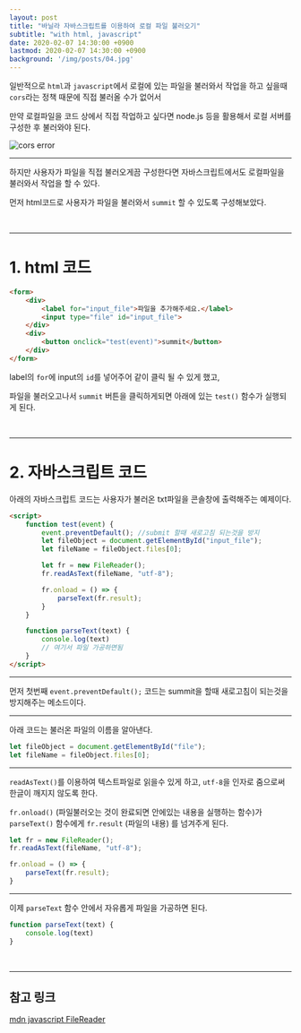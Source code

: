 ```yaml
---
layout: post
title: "바닐라 자바스크립트를 이용하여 로컬 파일 불러오기"
subtitle: "with html, javascript"
date: 2020-02-07 14:30:00 +0900
lastmod: 2020-02-07 14:30:00 +0900
background: '/img/posts/04.jpg'
---
```


일반적으로 `html`과 `javascript`에서 로컬에 있는 파일을 불러와서 작업을 하고 싶을때 `cors`라는 정책 때문에 직접 불러올 수가 없어서

만약 로컬파일을 코드 상에서 직접 작업하고 싶다면 node.js 등을 활용해서 로컬 서버를 구성한 후 불러와야 된다.

![cors error](https://user-images.githubusercontent.com/59393359/74086007-3c0fca00-4ac2-11ea-8c28-6b7d7a390dbe.PNG)

---

하지만 사용자가 파일을 직접 불러오게끔 구성한다면 자바스크립트에서도 로컬파일을 불러와서 작업을 할 수 있다.

먼저 html코드로 사용자가 파일을 불러와서 `summit` 할 수 있도록 구성해보았다.

<br/>

---

# 1. html 코드

```html
<form>
    <div>
        <label for="input_file">파일을 추가해주세요.</label>
        <input type="file" id="input_file">
    </div>
    <div>
        <button onclick="test(event)">summit</button>
    </div>
</form>
```

label의 `for`에 input의 `id`를 넣어주어 같이 클릭 될 수 있게 했고,

파일을 불러오고나서 `summit` 버튼을 클릭하게되면 아래에 있는 `test()` 함수가 실행되게 된다.

<br/>

---

# 2. 자바스크립트 코드

아래의 자바스크립트 코드는 사용자가 불러온 txt파일을 콘솔창에 출력해주는 예제이다.

```html
<script>
    function test(event) {
        event.preventDefault(); //submit 할때 새로고침 되는것을 방지
        let fileObject = document.getElementById("input_file");
        let fileName = fileObject.files[0];

        let fr = new FileReader();
        fr.readAsText(fileName, "utf-8");

        fr.onload = () => {
            parseText(fr.result);
        }
    }

    function parseText(text) {
        console.log(text)
        // 여기서 파일 가공하면됨
    }
</script>
```

***

먼저 첫번째 `event.preventDefault();` 코드는 summit을 할때 새로고침이 되는것을 방지해주는 메소드이다.

***

아래 코드는 불러온 파일의 이름을 알아낸다.

```javascript
let fileObject = document.getElementById("file");
let fileName = fileObject.files[0];
```

***

`readAsText()`를 이용하여 텍스트파일로 읽을수 있게 하고, `utf-8`을 인자로 줌으로써 한글이 깨지지 않도록 한다.

`fr.onload()` (파일불러오는 것이 완료되면 안에있는 내용을 실행하는 함수)가 `parseText()` 함수에게 `fr.result` (파일의 내용) 를 넘겨주게 된다.

```javascript
let fr = new FileReader();
fr.readAsText(fileName, "utf-8");

fr.onload = () => {
    parseText(fr.result);
}
```

***

이제 `parseText` 함수 안에서 자유롭게 파일을 가공하면 된다.

```javascript
function parseText(text) {
    console.log(text)
}
```

<br/>

***

## 참고 링크

[mdn javascript FileReader](https://developer.mozilla.org/ko/docs/Web/API/FileReader)

<br />